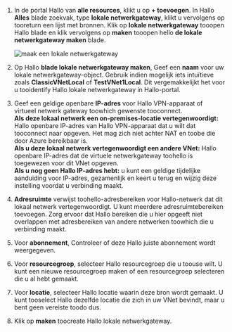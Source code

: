 1. In de portal Hallo van **alle resources**, klikt u op **+ toevoegen**. In Hallo **Alles** blade zoekvak, type **lokale netwerkgateway**, klikt u vervolgens op tooreturn een lijst met bronnen. Klik op **lokale netwerkgateway** tooopen Hallo blade en klik vervolgens op **maken** tooopen hello **de lokale netwerkgateway maken** blade.
   
    ![maak een lokale netwerkgateway](./media/vpn-gateway-add-lng-rm-portal-include/lng.png)

2. Op Hallo **blade lokale netwerkgateway maken**, Geef een **naam** voor uw lokale netwerkgateway-object. Gebruik indien mogelijk iets intuïtieve zoals **ClassicVNetLocal** of **TestVNet1Local**. Dit vergemakkelijkt het voor u tooidentify Hallo lokale netwerkgateway in Hallo-portal.
3. Geef een geldige openbare **IP-adres** voor Hallo VPN-apparaat of virtueel netwerk gateway toowhich gewenste tooconnect.<br>**Als deze lokaal netwerk een on-premises-locatie vertegenwoordigt:** Hallo openbare IP-adres van Hallo VPN-apparaat dat u wilt dat tooconnect naar opgeven. Het mag zich niet achter NAT en toobe die door Azure bereikbaar is.<br>**Als u deze lokaal netwerk vertegenwoordigt een andere VNet:** Hallo openbare IP-adres dat de virtuele netwerkgateway toohello is toegewezen voor dit VNet opgeven.<br>**Als u nog geen Hallo IP-adres hebt:** u kunt een geldige tijdelijke aanduiding voor IP-adres, gezamenlijk en keert u terug en wijzig deze instelling voordat u verbinding maakt.
4. **Adresruimte** verwijst toohello-adresbereiken voor Hallo-netwerk dat dit lokaal netwerk vertegenwoordigt. U kunt meerdere adresruimtebereiken toevoegen. Zorg ervoor dat Hallo bereiken die u hier opgeeft niet overlappen met adresbereiken van andere netwerken toowhich die u verbinding maakt.
5. Voor **abonnement**, Controleer of deze Hallo juiste abonnement wordt weergegeven.
6. Voor **resourcegroep**, selecteer Hallo resourcegroep die u toouse wilt. U kunt een nieuwe resourcegroep maken of een resourcegroep selecteren die u al hebt gemaakt.
7. Voor **locatie**, selecteer Hallo locatie waarin deze bron wordt gemaakt. U kunt tooselect Hallo dezelfde locatie die zich in uw VNet bevindt, maar u bent geen vereiste toodo dus.
8. Klik op **maken** toocreate Hallo lokale netwerkgateway.

